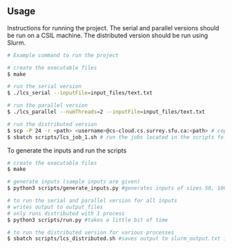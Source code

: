 
## Usage

Instructions for running the project. The serial and parallel versions should be run on a CSIL machine. The distributed version should be run using Slurm.

```bash
# Example command to run the project

# create the executable files
$ make

# run the serial version
$ ./lcs_serial --inputFile=input_files/text.txt

# run the parallel version
$ ./lcs_parallel --numThreads=2 --inputFile=input_files/text.txt

# run the distributed version
$ scp -P 24 -r <path> <username>@cs-cloud.cs.surrey.sfu.ca:<path> # copy the entire directory to slurm
$ sbatch scripts/lcs_job_1.sh # run the jobs located in the scripts folder
```

To generate the inputs and run the scripts

```bash
# create the executable files
$ make

# generate inputs (sample inputs are given)
$ python3 scripts/generate_inputs.py #generates inputs of sizes 50, 100, 1000, 5000. 10000 and 50000

# to run the serial and parallel version for all inputs 
# writes output to output_files 
# only runs distributed with 1 process
$ python3 scripts/run.py #takes a little bit of time

# to run the distributed version for various processes
$ sbatch scripts/lcs_distributed.sh #saves output to slurm_output.txt in output_files 

```
